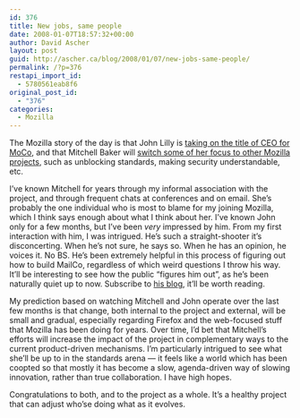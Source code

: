 ```yaml
---
id: 376
title: New jobs, same people
date: 2008-01-07T18:57:32+00:00
author: David Ascher
layout: post
guid: http://ascher.ca/blog/2008/01/07/new-jobs-same-people/
permalink: /?p=376
restapi_import_id:
  - 5780561eab8f6
original_post_id:
  - "376"
categories:
  - Mozilla
---
```

The Mozilla story of the day is that John Lilly is [taking on the title of CEO for MoCo](http://john.jubjubs.net/2008/01/07/my-new-job-at-mozilla/), and that Mitchell Baker will [switch some of her focus to other Mozilla projects](http://weblogs.mozillazine.org/mitchell/archives/2008/01/mozilla_corporation_ceo_and_ch.html), such as unblocking standards, making security understandable, etc.

I&#8217;ve known Mitchell for years through my informal association with the project, and through frequent chats at conferences and on email. She&#8217;s probably the one individual who is most to blame for my joining Mozilla, which I think says enough about what I think about her. I&#8217;ve known John only for a few months, but I&#8217;ve been _very_ impressed by him. From my first interaction with him, I was intrigued. He&#8217;s such a straight-shooter it&#8217;s disconcerting. When he&#8217;s not sure, he says so. When he has an opinion, he voices it. No BS. He&#8217;s been extremely helpful in this process of figuring out how to build MailCo, regardless of which weird questions I throw his way. It&#8217;ll be interesting to see how the public &#8220;figures him out&#8221;, as he&#8217;s been naturally quiet up to now. Subscribe to [his blog](http://john.jubjubs.net/), it&#8217;ll be worth reading.

My prediction based on watching Mitchell and John operate over the last few months is that change, both internal to the project and external, will be small and gradual, especially regarding Firefox and the web-focused stuff that Mozilla has been doing for years. Over time, I&#8217;d bet that Mitchell&#8217;s efforts will increase the impact of the project in complementary ways to the current product-driven mechanisms. I&#8217;m particularly intrigued to see what she&#8217;ll be up to in the standards arena &#8212; it feels like a world which has been coopted so that mostly it has become a slow, agenda-driven way of slowing innovation, rather than true collaboration. I have high hopes.

Congratulations to both, and to the project as a whole. It&#8217;s a healthy project that can adjust who&#8217;se doing what as it evolves.
